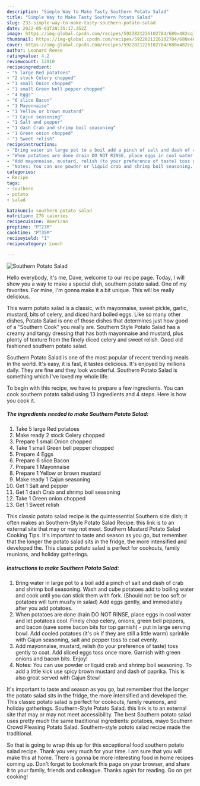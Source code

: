 ```yaml
---
description: "Simple Way to Make Tasty Southern Potato Salad"
title: "Simple Way to Make Tasty Southern Potato Salad"
slug: 233-simple-way-to-make-tasty-southern-potato-salad
date: 2022-05-03T20:35:17.352Z
image: https://img-global.cpcdn.com/recipes/5922821226102784/680x482cq70/southern-potato-salad-recipe-main-photo.jpg
thumbnail: https://img-global.cpcdn.com/recipes/5922821226102784/680x482cq70/southern-potato-salad-recipe-main-photo.jpg
cover: https://img-global.cpcdn.com/recipes/5922821226102784/680x482cq70/southern-potato-salad-recipe-main-photo.jpg
author: Leonard Reese
ratingvalue: 4.2
reviewcount: 12910
recipeingredient:
- "5 large Red potatoes"
- "2 stock Celery chopped"
- "1 small Onion chopped"
- "1 small Green bell pepper chopped"
- "4 Eggs"
- "6 slice Bacon"
- "1 Mayonnaise"
- "1 Yellow or brown mustard"
- "1 Cajun seasoning"
- "1 Salt and pepper"
- "1 dash Crab and shrimp boil seasoning"
- "1 Green onion chopped"
- "1 Sweet relish"
recipeinstructions:
- "Bring water in large pot to a boil add a pinch of salt and dash of crab and shrimp boil seasoning. Wash and cube potatoes add to boiling water and cook until you can stick them with fork. (Should not be too soft or potatoes will turn mushy in salad) Add eggs gently, and immediately after you add potatoes."
- "When potatoes are done drain DO NOT RINSE, place eggs in cool water and let potatoes cool. Finely chop celery, onions, green bell peppers, and bacon (save some bacon bits for top garnish)  put in large serving bowl. Add cooled potatoes (it&#39;s ok if they are still a little warm) sprinkle with Cajun seasoning, salt and pepper toss to coat evenly."
- "Add mayonnaise, mustard, relish (to your preference of taste) toss gently to coat. Add sliced eggs toss once more. Garnish with green onions and bacon bits. Enjoy!"
- "Notes: You can use powder or liquid crab and shrimp boil seasoning. To add a little kick use spicy brown mustard and dash of paprika. This is also great served with Cajun Stew!"
categories:
- Recipe
tags:
- southern
- potato
- salad

katakunci: southern potato salad 
nutrition: 276 calories
recipecuisine: American
preptime: "PT27M"
cooktime: "PT35M"
recipeyield: "1"
recipecategory: Lunch

---
```



![Southern Potato Salad](https://img-global.cpcdn.com/recipes/5922821226102784/680x482cq70/southern-potato-salad-recipe-main-photo.jpg)

Hello everybody, it's me, Dave, welcome to our recipe page. Today, I will show you a way to make a special dish, southern potato salad. One of my favorites. For mine, I'm gonna make it a bit unique. This will be really delicious.

This warm potato salad is a classic, with mayonnaise, sweet pickle, garlic, mustard, bits of celery, and diced hard boiled eggs. Like so many other dishes, Potato Salad is one of those dishes that determines just how good of a &#34;Southern Cook&#34; you really are. Southern Style Potato Salad has a creamy and tangy dressing that has both mayonnaise and mustard, plus plenty of texture from the finely diced celery and sweet relish. Good old fashioned southern potato salad.

Southern Potato Salad is one of the most popular of recent trending meals in the world. It's easy, it is fast, it tastes delicious. It's enjoyed by millions daily. They are fine and they look wonderful. Southern Potato Salad is something which I've loved my whole life.


To begin with this recipe, we have to prepare a few ingredients. You can cook southern potato salad using 13 ingredients and 4 steps. Here is how you cook it.

<!--inarticleads1-->

##### The ingredients needed to make Southern Potato Salad:

1. Take 5 large Red potatoes
1. Make ready 2 stock Celery chopped
1. Prepare 1 small Onion chopped
1. Take 1 small Green bell pepper chopped
1. Prepare 4 Eggs
1. Prepare 6 slice Bacon
1. Prepare 1 Mayonnaise
1. Prepare 1 Yellow or brown mustard
1. Make ready 1 Cajun seasoning
1. Get 1 Salt and pepper
1. Get 1 dash Crab and shrimp boil seasoning
1. Take 1 Green onion chopped
1. Get 1 Sweet relish


This classic potato salad recipe is the quintessential Southern side dish; it often makes an Southern-Style Potato Salad Recipe. this link is to an external site that may or may not meet. Southern Mustard Potato Salad Cooking Tips. It&#39;s important to taste and season as you go, but remember that the longer the potato salad sits in the fridge, the more intensified and developed the. This classic potato salad is perfect for cookouts, family reunions, and holiday gatherings. 

<!--inarticleads2-->

##### Instructions to make Southern Potato Salad:

1. Bring water in large pot to a boil add a pinch of salt and dash of crab and shrimp boil seasoning. Wash and cube potatoes add to boiling water and cook until you can stick them with fork. (Should not be too soft or potatoes will turn mushy in salad) Add eggs gently, and immediately after you add potatoes.
1. When potatoes are done drain DO NOT RINSE, place eggs in cool water and let potatoes cool. Finely chop celery, onions, green bell peppers, and bacon (save some bacon bits for top garnish) -  put in large serving bowl. Add cooled potatoes (it&#39;s ok if they are still a little warm) sprinkle with Cajun seasoning, salt and pepper toss to coat evenly.
1. Add mayonnaise, mustard, relish (to your preference of taste) toss gently to coat. Add sliced eggs toss once more. Garnish with green onions and bacon bits. Enjoy!
1. Notes: You can use powder or liquid crab and shrimp boil seasoning. To add a little kick use spicy brown mustard and dash of paprika. This is also great served with Cajun Stew!


It&#39;s important to taste and season as you go, but remember that the longer the potato salad sits in the fridge, the more intensified and developed the. This classic potato salad is perfect for cookouts, family reunions, and holiday gatherings. Southern-Style Potato Salad. this link is to an external site that may or may not meet accessibility. The best Southern potato salad uses pretty much the same traditional ingredients: potatoes, mayo Southern Crowd Pleasing Potato Salad. Southern-style pototo salad recipe made the traditional. 

So that is going to wrap this up for this exceptional food southern potato salad recipe. Thank you very much for your time. I am sure that you will make this at home. There is gonna be more interesting food in home recipes coming up. Don't forget to bookmark this page on your browser, and share it to your family, friends and colleague. Thanks again for reading. Go on get cooking!
